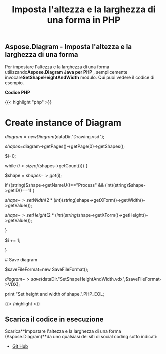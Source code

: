 ﻿---
title: Imposta l'altezza e la larghezza di una forma in PHP
type: docs
weight: 120
url: /it/java/set-the-height-and-width-of-a-shape-in-php/
---
## **Aspose.Diagram - Imposta l'altezza e la larghezza di una forma**
 Per impostare l'altezza e la larghezza di una forma utilizzando**Aspose.Diagram Java per PHP** , semplicemente invocare**SetShapeHeightAndWidth** modulo. Qui puoi vedere il codice di esempio.

**Codice PHP**

{{< highlight "php" >}}

 # Create instance of Diagram

$diagram=new Diagram($dataDir."Drawing.vsd");

$shapes=$diagram->getPages()->getPage(0)->getShapes();

$i=0;

while ($i <sizeof($shapes->getCount())) {

$shape = $shapes->get($i);

if ((string)$shape->getNameU()=="Process" && (int)(string)$shape->getID()==1) {

$shape->setWidth(2 * (int)(string)$shape->getXForm()->getWidth()->getValue());

$shape->setHeight(2 * (int)(string)$shape->getXForm()->getHeight()->getValue());

}

$i += 1;

}

\# Save diagram

$saveFileFormat=new SaveFileFormat();

$diagram->save($dataDir."SetShapeHeightAndWidth.vdx",$saveFileFormat->VDX);

print "Set height and width of shape.".PHP_EOL;

{{< /highlight >}}
## **Scarica il codice in esecuzione**
 Scarica**Impostare l'altezza e la larghezza di una forma (Aspose.Diagram)**da uno qualsiasi dei siti di social coding sotto indicati:

- [Git Hub](https://github.com/asposediagram/Aspose.Diagram-for-Java/blob/master/Plugins/Aspose_Diagram_Java_for_PHP/src/aspose/diagram/WorkingwithShapes/SetShapeHeightAndWidth.php)

